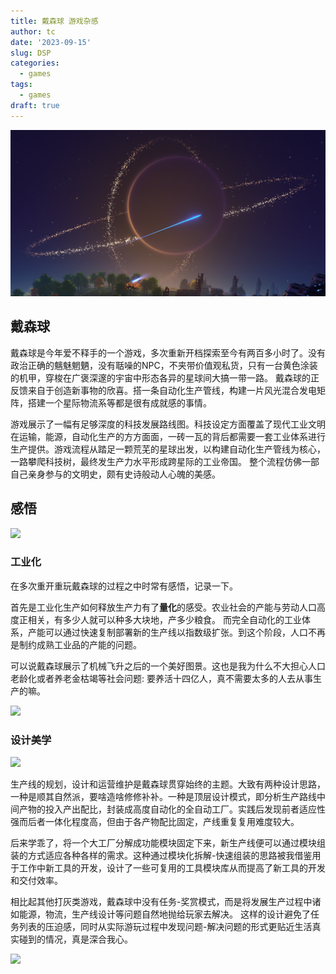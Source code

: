```yaml
---
title: 戴森球 游戏杂感
author: tc
date: '2023-09-15'
slug: DSP
categories:
  - games
tags:
  - games
draft: true
---
```



![](fig1.png)


## 戴森球

戴森球是今年爱不释手的一个游戏，多次重新开档探索至今有两百多小时了。没有政治正确的魑魅魍魉，没有聒噪的NPC，不夹带价值观私货，只有一台黄色涂装的机甲，穿梭在广褒深邃的宇宙中形态各异的星球间大搞一带一路。 戴森球的正反馈来自于创造新事物的欣喜。搭一条自动化生产管线，构建一片风光混合发电矩阵，搭建一个星际物流系等都是很有成就感的事情。

游戏展示了一幅有足够深度的科技发展路线图。科技设定方面覆盖了现代工业文明在运输，能源，自动化生产的方方面面，一砖一瓦的背后都需要一套工业体系进行生产提供。游戏流程从踏足一颗荒芜的星球出发，以构建自动化生产管线为核心，一路攀爬科技树，最终发生产力水平形成跨星际的工业帝国。 整个流程仿佛一部自己亲身参与的文明史，颇有史诗般动人心魄的美感。

## 感悟

![](fig2.png)

### 工业化

在多次重开重玩戴森球的过程之中时常有感悟，记录一下。

首先是工业化生产如何释放生产力有了**量化**的感受。农业社会的产能与劳动人口高度正相关，有多少人就可以种多大块地，产多少粮食。 而完全自动化的工业体系，产能可以通过快速复制部署新的生产线以指数级扩张。到这个阶段，人口不再是制约成熟工业品的产能的问题。

可以说戴森球展示了机械飞升之后的一个美好图景。这也是我为什么不大担心人口老龄化或者养老金枯竭等社会问题: 要养活十四亿人，真不需要太多的人去从事生产的嘛。

![](fig4.png)


### 设计美学

![](fig3.png)


生产线的规划，设计和运营维护是戴森球贯穿始终的主题。大致有两种设计思路，一种是顺其自然派，要啥造啥修修补补。一种是顶层设计模式，即分析生产路线中间产物的投入产出配比，封装成高度自动化的全自动工厂。实践后发现前者适应性强而后者一体化程度高，但由于各产物配比固定，产线重复复用难度较大。

后来学乖了，将一个大工厂分解成功能模块固定下来，新生产线便可以通过模块组装的方式适应各种各样的需求。这种通过模块化拆解-快速组装的思路被我借鉴用于工作中新工具的开发，设计了一些可复用的工具模块库从而提高了新工具的开发和交付效率。

相比起其他打灰类游戏，戴森球中没有任务-奖赏模式，而是将发展生产过程中诸如能源，物流，生产线设计等问题自然地抛给玩家去解决。 这样的设计避免了任务列表的压迫感，同时从实际游玩过程中发现问题-解决问题的形式更贴近生活真实碰到的情况，真是深合我心。

![](fig5.png)